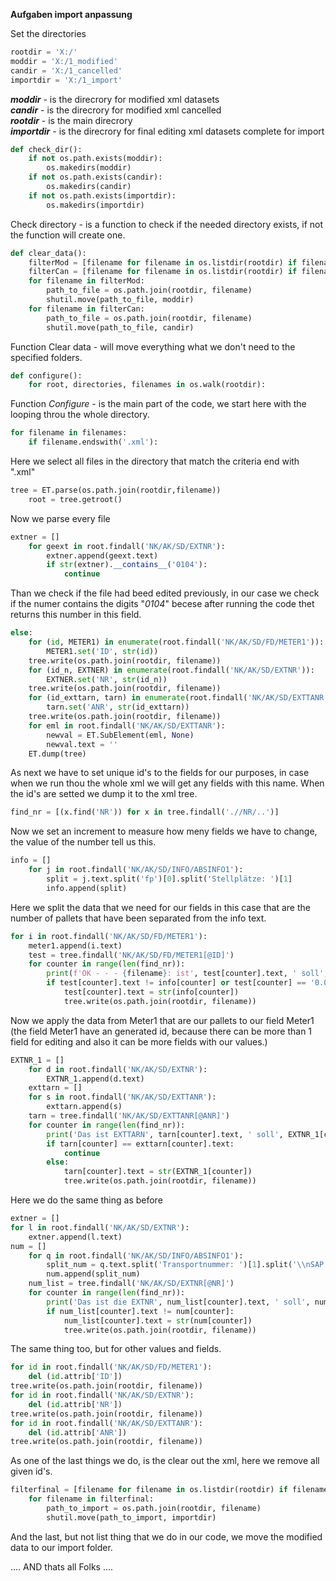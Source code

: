 
**Aufgaben import anpassung**

Set the directories

```python
rootdir = 'X:/'  
moddir = 'X:/1_modified'  
candir = 'X:/1_cancelled'  
importdir = 'X:/1_import'  
```


***moddir*** - is the direcrory for modified xml datasets  
***candir*** - is the direcrory for modified xml cancelled  
***rootdir*** - is the main direcrory  
***importdir*** - is the direcrory for final editing xml datasets complete for import  

```python
def check_dir():
    if not os.path.exists(moddir):
        os.makedirs(moddir)
    if not os.path.exists(candir):
        os.makedirs(candir)
    if not os.path.exists(importdir):
        os.makedirs(importdir)
```
Check directory - is a function to check if the needed directory exists, if not the function will create one.

```python
def clear_data():
    filterMod = [filename for filename in os.listdir(rootdir) if filename.__contains__('modified')]
    filterCan = [filename for filename in os.listdir(rootdir) if filename.__contains__('cancelled')]
    for filename in filterMod:
        path_to_file = os.path.join(rootdir, filename)
        shutil.move(path_to_file, moddir)
    for filename in filterCan:
        path_to_file = os.path.join(rootdir, filename)
        shutil.move(path_to_file, candir)
```
Function Clear data - will move everything what we don't need to the specified folders.
```python
def configure():
    for root, directories, filenames in os.walk(rootdir):
```
Function *Configure* - is the main part of the code, we start here with the looping throu the whole directory.
```python
for filename in filenames:
	if filename.endswith('.xml'):
```
Here we select all files in the directory that match the criteria end with ".xml"
```python
tree = ET.parse(os.path.join(rootdir,filename))
	root = tree.getroot()
```
Now we parse every file
```python
extner = []
	for geext in root.findall('NK/AK/SD/EXTNR'):
		extner.append(geext.text)
		if str(extner).__contains__('0104'):
			continue
```
Than we check if the file had beed edited previously, in our case we check if the numer contains the digits "*0104*" 
becese after running the code thet returns this number in this field.
```python
else:
	for (id, METER1) in enumerate(root.findall('NK/AK/SD/FD/METER1')):
		METER1.set('ID', str(id))
	tree.write(os.path.join(rootdir, filename))
	for (id_n, EXTNER) in enumerate(root.findall('NK/AK/SD/EXTNR')):
		EXTNER.set('NR', str(id_n))
	tree.write(os.path.join(rootdir, filename))
	for (id_exttarn, tarn) in enumerate(root.findall('NK/AK/SD/EXTTANR')):
		tarn.set('ANR', str(id_exttarn))
	tree.write(os.path.join(rootdir, filename))
	for eml in root.findall('NK/AK/SD/EXTTANR'):
		newval = ET.SubElement(eml, None)
		newval.text = ''
	ET.dump(tree)
```
As next we have to set unique id's to the fields for our purposes, in case when we run thou the whole xml we will get 
any fields with this name. When the id's are setted we dump it to the xml tree.
```python
find_nr = [(x.find('NR')) for x in tree.findall('.//NR/..')]
```
Now we set an increment to measure how meny fields we have to change, the value of the number tell us this.
```python
info = []
	for j in root.findall('NK/AK/SD/INFO/ABSINFO1'):
		split = j.text.split('fp')[0].split('Stellplätze: ')[1]
		info.append(split)
```
Here we split the data that we need for our fields in this case that are the number of pallets that have been separated
from the info text.
```python
for i in root.findall('NK/AK/SD/FD/METER1'):
	meter1.append(i.text)
	test = tree.findall('NK/AK/SD/FD/METER1[@ID]')
	for counter in range(len(find_nr)):
		print(f'OK - - - {filename}: ist', test[counter].text, ' soll', info[counter])
		if test[counter].text != info[counter] or test[counter] == '0.000':
			test[counter].text = str(info[counter])
			tree.write(os.path.join(rootdir, filename))
```
Now we apply the data from Meter1 that are our pallets to our field Meter1 (the field Meter1 have an generated id, because
there can be more than 1 field for editing and also it can be more fields with our values.)
```python
EXTNR_1 = []
	for d in root.findall('NK/AK/SD/EXTNR'):
		EXTNR_1.append(d.text)
	exttarn = []
	for s in root.findall('NK/AK/SD/EXTTANR'):
		exttarn.append(s)
	tarn = tree.findall('NK/AK/SD/EXTTANR[@ANR]')
	for counter in range(len(find_nr)):
		print('Das ist EXTTARN', tarn[counter].text, ' soll', EXTNR_1[counter])
		if tarn[counter] == exttarn[counter].text:
			continue
		else:
			tarn[counter].text = str(EXTNR_1[counter])
			tree.write(os.path.join(rootdir, filename))
```
Here we do the same thing as before
```python
extner = []
for l in root.findall('NK/AK/SD/EXTNR'):
	extner.append(l.text)
num = []
	for q in root.findall('NK/AK/SD/INFO/ABSINFO1'):
		split_num = q.text.split('Transportnummer: ')[1].split('\\nSAP')[0]
		num.append(split_num)
	num_list = tree.findall('NK/AK/SD/EXTNR[@NR]')
	for counter in range(len(find_nr)):
		print('Das ist die EXTNR', num_list[counter].text, ' soll', num[counter])
		if num_list[counter].text != num[counter]:
			num_list[counter].text = str(num[counter])
			tree.write(os.path.join(rootdir, filename))
```
The same thing too, but for other values and fields.
```python
for id in root.findall('NK/AK/SD/FD/METER1'):
	del (id.attrib['ID'])
tree.write(os.path.join(rootdir, filename))
for id in root.findall('NK/AK/SD/EXTNR'):
	del (id.attrib['NR'])
tree.write(os.path.join(rootdir, filename))
for id in root.findall('NK/AK/SD/EXTTANR'):
	del (id.attrib['ANR'])
tree.write(os.path.join(rootdir, filename))
```
As one of the last things we do, is the clear out the xml, here we remove all given id's.
```python
filterfinal = [filename for filename in os.listdir(rootdir) if filename.__contains__('accepted')]
	for filename in filterfinal:
		path_to_import = os.path.join(rootdir, filename)
		shutil.move(path_to_import, importdir)
```
And the last, but not list thing that we do in our code, we move the modified data to our import folder.

.... AND thats all Folks ....




